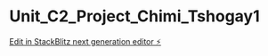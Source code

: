 # Unit_C2_Project_Chimi_Tshogay1

[Edit in StackBlitz next generation editor ⚡️](https://stackblitz.com/~/github.com/chiMIT1/Unit_C2_Project_Chimi_Tshogay1)